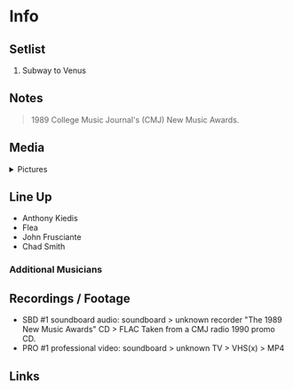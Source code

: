 # Info

## Setlist

1. Subway to Venus

## Notes

> 1989 College Music Journal's (CMJ) New Music Awards.

## Media 

<details>
  <summary>Pictures</summary>
  <!--<img alt="Setlist" title="Setlist" src="_.jpg" height="200" />
  <img alt="Flyer" title="Flyer" src="_.jpg" height="200" />
  <img alt="Clipper" title="Clipper" src="_.jpg" height="200" />
  <img alt="Ticket" title="Ticket" src="_.jpg" height="200" />
  -->
</details>

## Line Up

* Anthony Kiedis
* Flea
* John Frusciante
* Chad Smith

### Additional Musicians

## Recordings / Footage

* SBD #1 soundboard audio: soundboard > unknown recorder "The 1989 New Music Awards" CD > FLAC Taken from a CMJ radio 1990 promo CD.
* PRO #1 professional video: soundboard > unknown TV > VHS(x) > MP4

## Links